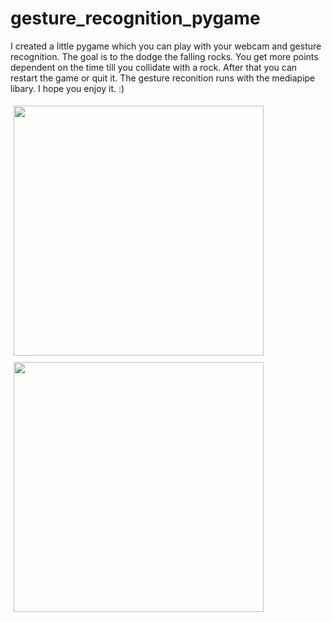 # gesture_recognition_pygame
I created a little pygame which you can play with your webcam and gesture recognition. The goal is to the dodge the falling rocks. You get more points dependent on the time till you collidate with a rock.  After that you can restart the game or quit it. The gesture reconition runs with the mediapipe libary. I hope you enjoy it. :)

<div>
    <img src="https://user-images.githubusercontent.com/89871999/141347473-62374af1-f44b-4ccb-80b2-928e98cdfd82.jpg" width="400" height="400" alt="" style="margin:5px" align="left">
    <img src="https://user-images.githubusercontent.com/89871999/141347506-59331619-0d68-4635-8700-d388a0723412.jpg" width="400" height="400" alt="" style="margin:5px" align="left">
   
</div>         


